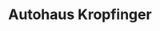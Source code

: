 ---
title: "Autohaus Kropfinger"
url: /billigheim-ingenheim/autohaus-kropfinger/
shop: Autowerkstatt
---